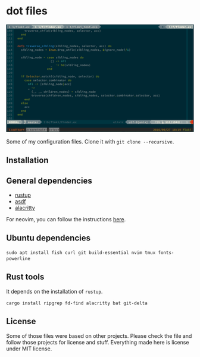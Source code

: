 # dot files

![Vim and Tmux](./sample.png)

Some of my configuration files.
Clone it with `git clone --recursive`.

## Installation

## General dependencies

- [rustup](https://rustup.rs/)
- [asdf](https://github.com/asdf-vm/asdf)
- [alacritty](https://github.com/alacritty/alacritty)

For neovim, you can follow the instructions [here](https://github.com/philss/venci#how-to-install).

## Ubuntu dependencies

    sudo apt install fish curl git build-essential nvim tmux fonts-powerline

## Rust tools

It depends on the installation of `rustup`.

    cargo install ripgrep fd-find alacritty bat git-delta

## License

Some of those files were based on other projects.
Please check the file and follow those projects for license and stuff.
Everything made here is license under MIT license.
